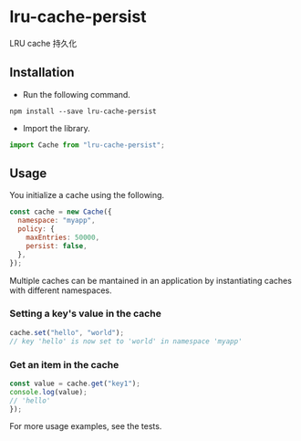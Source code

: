 # lru-cache-persist

LRU cache 持久化

## Installation

- Run the following command.

```shell
npm install --save lru-cache-persist
```

- Import the library.

```javascript
import Cache from "lru-cache-persist";
```

## Usage

You initialize a cache using the following.

```javascript
const cache = new Cache({
  namespace: "myapp",
  policy: {
    maxEntries: 50000,
    persist: false,
  },
});
```

Multiple caches can be mantained in an application by instantiating caches with different namespaces.

### Setting a key's value in the cache

```javascript
cache.set("hello", "world");
// key 'hello' is now set to 'world' in namespace 'myapp'
```

### Get an item in the cache

```javascript
const value = cache.get("key1");
console.log(value);
// 'hello'
});
```

For more usage examples, see the tests.
